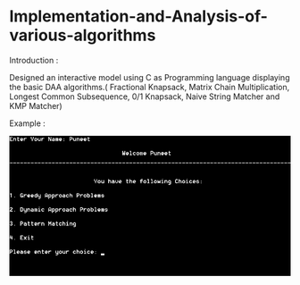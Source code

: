 # Implementation-and-Analysis-of-various-algorithms

Introduction :

Designed an interactive model using C as Programming language displaying the basic DAA algorithms.( Fractional Knapsack, Matrix Chain Multiplication, Longest Common Subsequence, 0/1 Knapsack, Naive String Matcher and KMP Matcher)

Example :

![alt tag](https://github.com/sonipuneet/Implementation-and-Analysis-of-various-algorithms/blob/master/output.jpg)
